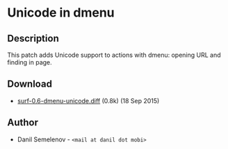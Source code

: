 Unicode in dmenu
================

Description
-----------

This patch adds Unicode support to actions with dmenu: opening URL and finding in page.

Download
--------

* [surf-0.6-dmenu-unicode.diff](surf-0.6-dmenu-unicode.diff) (0.8k) (18 Sep 2015)

Author
------

* Danil Semelenov - `<mail at danil dot mobi>`

